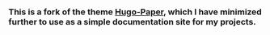 ### This is a fork of the theme [Hugo-Paper](https://github.com/nanxiaobei/hugo-paper/), which I have minimized further to use as a simple documentation site for my projects.